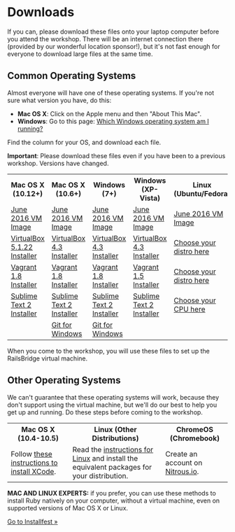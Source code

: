 # Downloads

If you can, please download these files onto your laptop computer before
you attend the workshop. There will be an internet connection there
(provided by our wonderful location sponsor!), but it's not fast enough
for everyone to download large files at the same time.

## Common Operating Systems

Almost everyone will have one of these operating systems. If you're not
sure what version you have, do this:

* **Mac OS X**: Click on the Apple menu and then "About This Mac".
* **Windows**: Go to this page: [Which Windows operating system am I running?](http://windows.microsoft.com/en-us/windows/which-operating-system)

Find the column for your OS, and download each file.

<div class="alert alert-info">
<strong>Important</strong>: Please download these files even if you have been to a previous workshop. Versions have changed.
</div>

<table class="downloads-files">
<tr>
  <th>Mac OS X (10.12+)</th>
  <th>Mac OS X (10.6+)</th>
  <th>Windows (7+)</th>
  <th>Windows (XP-Vista)</th>
  <th>Linux (Ubuntu/Fedora)</th>
</tr>
<tr>
  <td><a href="http://downloads.railsbridge.org/railsbridgevm-2016-06.box">June 2016 VM Image</a></td>
  <td><a href="http://downloads.railsbridge.org/railsbridgevm-2016-06.box">June 2016 VM Image</a></td>
  <td><a href="http://downloads.railsbridge.org/railsbridgevm-2016-06.box">June 2016 VM Image</a></td>
  <td><a href="http://downloads.railsbridge.org/railsbridgevm-2016-06.box">June 2016 VM Image</a></td>
  <td><a href="http://downloads.railsbridge.org/railsbridgevm-2016-06.box">June 2016 VM Image</a></td>
</tr>
<tr>
  <td><a href="http://download.virtualbox.org/virtualbox/5.1.22/VirtualBox-5.1.22-115126-OSX.dmg">VirtualBox 5.1.22 Installer</a></td>
  <td><a href="http://download.virtualbox.org/virtualbox/4.3.38/VirtualBox-4.3.38-106717-OSX.dmg">VirtualBox 4.3 Installer</a></td>
  <td><a href="http://download.virtualbox.org/virtualbox/4.3.38/VirtualBox-4.3.38-106717-Win.exe">VirtualBox 4.3 Installer</a></td>
  <td><a href="http://download.virtualbox.org/virtualbox/4.3.38/VirtualBox-4.3.38-106717-Win.exe">VirtualBox 4.3 Installer</a></td>
  <td><a href="https://www.virtualbox.org/wiki/Linux_Downloads">Choose your distro here</a></td>
</tr>
<tr>
  <td><a href="https://releases.hashicorp.com/vagrant/1.8.4/vagrant_1.8.4.dmg">Vagrant 1.8 Installer</a></td>
  <td><a href="https://releases.hashicorp.com/vagrant/1.8.4/vagrant_1.8.4.dmg">Vagrant 1.8 Installer</a></td>
  <td><a href="https://releases.hashicorp.com/vagrant/1.8.4/vagrant_1.8.4.msi">Vagrant 1.8 Installer</a></td>
  <td><a href="https://releases.hashicorp.com/vagrant/1.5.4/vagrant_1.5.4.msi">Vagrant 1.5 Installer</a></td>
  <td><a href="http://www.vagrantup.com/downloads.html">Choose your distro here</a></td>
</tr>
<tr>
  <td><a href="http://c758482.r82.cf2.rackcdn.com/Sublime%20Text%202.0.2.dmg">Sublime Text 2 Installer</a></td>
  <td><a href="http://c758482.r82.cf2.rackcdn.com/Sublime%20Text%202.0.2.dmg">Sublime Text 2 Installer</a></td>
  <td><a href="http://c758482.r82.cf2.rackcdn.com/Sublime%20Text%202.0.2%20Setup.exe">Sublime Text 2 Installer</a></td>
  <td><a href="http://c758482.r82.cf2.rackcdn.com/Sublime%20Text%202.0.2%20Setup.exe">Sublime Text 2 Installer</a></td>
  <td><a href="http://www.sublimetext.com/2">Choose your CPU here</a></td>
</tr>
<tr>
  <td></td>
   <td><a href="https://github.com/git-for-windows/git/releases/download/v2.9.0.windows.1/Git-2.9.0-32-bit.exe">Git for Windows</a></td>
   <td><a href="https://github.com/git-for-windows/git/releases/download/v2.9.0.windows.1/Git-2.9.0-32-bit.exe">Git for Windows</a></td>
  <td></td>
</tr>
</table>

When you come to the workshop, you will use these files to set up the
RailsBridge virtual machine.

## Other Operating Systems

We can't guarantee that these operating systems will work, because they
don't support using the virtual machine, but we'll do our best to help
you get up and running. Do these steps before coming to the workshop.

<table class="downloads-files">
<tr>
  <th>Mac OS X (10.4-10.5)</th>
  <th>Linux (Other Distributions)</th>
  <th>ChromeOS (Chromebook)</th>
</tr>
<tr>
  <td>Follow <a href="/downloads/xcode">these instructions to install XCode</a>.</td>
  <td>Read the <a href="/downloads/linux">instructions for Linux</a> and install the equivalent packages for your distribution.</a>
  <td>Create an account on <a href="https://www.nitrous.io/">Nitrous.io</a>.</td>
</tr>
</table>

**MAC AND LINUX EXPERTS:** if you prefer, you can use these methods to
install Ruby natively on your computer, without a virtual machine,
even on supported versions of Mac OS X or Linux.

<a href="/installfest">Go to Installfest »</a>
